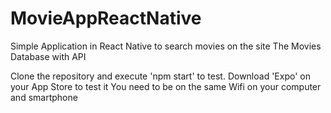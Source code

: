 # MovieAppReactNative
Simple Application in React Native to search movies on the site The Movies Database with API

Clone the repository and execute 'npm start' to test.
Download 'Expo' on your App Store to test it
You need to be on the same Wifi on your computer and smartphone
